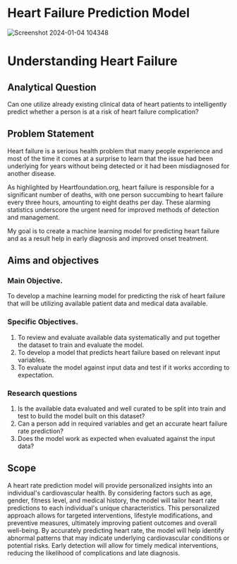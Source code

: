 # Heart Failure Prediction Model 
![Screenshot 2024-01-04 104348](https://github.com/wainaina-peter/Heart-Failure-Prediction-Model/assets/80960028/ea65c069-90fa-4fc1-bac6-197495437824)

# Understanding Heart Failure

## Analytical Question
Can one utilize already existing clinical data of heart patients to intelligently predict whether a person is at a risk of heart failure complication?

## Problem Statement
Heart failure is a serious health problem that many people experience and most of the time it comes at a surprise to learn that the issue had been underlying for years without being detected or it had been misdiagnosed for another disease.

As highlighted by Heartfoundation.org, heart failure is responsible for a significant number of deaths, with one person succumbing to heart failure every three hours, amounting to eight deaths per day. These alarming statistics underscore the urgent need for improved methods of detection and management. 

My goal is to create a machine learning model for predicting heart failure and as a result help in early diagnosis and improved onset treatment.

## Aims and objectives
### Main Objective.
To develop a machine learning model for predicting the risk of heart failure that will be utilizing available patient data and medical data available. 

### Specific Objectives.
1. To review and evaluate available data systematically and put together the dataset to train and evaluate the model.
2. To develop a model that predicts heart failure based on relevant input variables.
3. To evaluate the model against input data and test if it works according to expectation.

### Research questions
1. Is the available data evaluated and well curated to be split into train and test to build the model built on this dataset?
2. Can a person add in required variables and get an accurate heart failure rate prediction?
3. Does the model work as expected when evaluated against the input data?

## Scope
A heart rate prediction model will provide personalized insights into an individual's cardiovascular health. By considering factors such as age, gender, fitness level, and medical history, the model will tailor heart rate predictions to each individual's unique characteristics. 
This personalized approach allows for targeted interventions, lifestyle modifications, and preventive measures, ultimately improving patient outcomes and overall well-being. By accurately predicting heart rate, the model will help identify abnormal patterns that may indicate underlying cardiovascular conditions or potential risks. Early detection will allow for timely medical interventions, reducing the likelihood of complications and late diagnosis.



